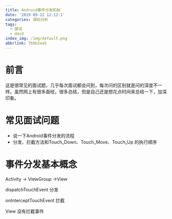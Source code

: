 ```yaml
---
title: Android事件分发机制
date: '2019-09-22 12:12:1'
categories: 源码分析
tags:
  - 面试
  - dasd
index_img: /img/default.png
abbrlink: 7bbb2ea5
---
```

# 前言

这是很常见的面试题，几乎每次面试都会问到，每次问的区别就是问的深度不一样。虽然网上有很多面经，很多总结，但是自己还是想花点时间来总结一下，加深印象。

# 常见面试问题

- 说一下Android事件分发的流程
- 分发、拦截方法和Touch_Down、Touch_Move、Touch_Up 的执行顺序

# 事件分发基本概念

Activity -> ViewGroup ->View

dispatchTouchEvent 分发

onInterceptTouchEvent 拦截

View 没有拦截事件
